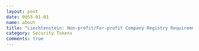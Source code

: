 ```yaml
---
layout: post
date: 0055-01-01
name: about
title: "Liechtenstein: Non-profit/For-profit Company Registry Requirements"
category: Security Tokens
comments: true
---
```

